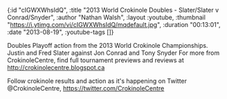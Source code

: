 {:id "cIGWXWhsIdQ",
 :title "2013 World Crokinole Doubles - Slater/Slater v Conrad/Snyder",
 :author "Nathan Walsh",
 :layout :youtube,
 :thumbnail "https://i.ytimg.com/vi/cIGWXWhsIdQ/mqdefault.jpg",
 :duration "00:13:01",
 :date "2013-08-19",
 :youtube-tags []}


Doubles Playoff action from the 2013 World Crokinole Championships. Justin and Fred Slater against Jon Conrad and Tony Snyder For more from CrokinoleCentre, find full tournament previews and reviews at http://crokinolecentre.blogspot.ca

Follow crokinole results and action as it's happening on Twitter @CrokinoleCentre, https://twitter.com/CrokinoleCentre
